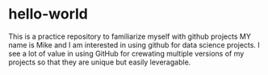 # hello-world
This is a practice repository to familiarize myself with github projects
MY name is Mike and I am interested in using github for data science projects. I see a lot of value in using GitHub for crewating multiple versions of my projects so that they are unique but easily leveragable.
